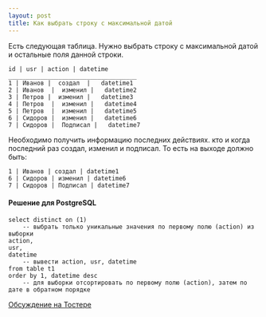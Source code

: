 ```yaml
---
layout: post
title: Как выбрать строку с максимальной датой
---
```


Есть следующая таблица. Нужно выбрать строку с максимальной датой и остальные поля данной строки.

	id | usr | action | datetime
	____________________________________
	1 | Иванов |  создал  |   datetime1
	2 | Иванов  |  изменил |   datetime2
	3 | Петров |  изменил |   datetime3
	4 | Петров  |  изменил |   datetime4
	5 | Петров  |  изменил |   datetime5
	6 | Сидоров |  изменил |   datetime6
	7 | Сидоров |  Подписал |   datetime7

Необходимо получить информацию последних действиях. кто и когда последний раз создал, изменил и подписал. То есть на выходе должно быть:

	1 | Иванов | создал | datetime1
	6 | Сидоров | изменил | datetime6
	7 | Сидоров | Подписал | datetime7


#### Решение для PostgreSQL

	select distinct on (1) 
		-- выбрать только уникальные значения по первому полю (action) из выборки
	action, 
	usr,
	datetime
		-- вывести action, usr, datetime
	from table t1
	order by 1, datetime desc 
		-- для выборки отсортировать по первому полю (action), затем по дате в обратном порядке

[Обсуждение на Тостере](https://toster.ru/q/375356)
